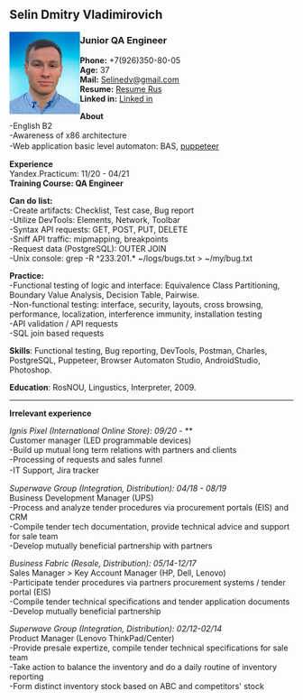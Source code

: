 
## Selin Dmitry Vladimirovich 

<img src="https://raw.githubusercontent.com/Selinedv/selinedv.github.io/main/resumephoto.jpg" align="left" alt="image" width="125" />  <cut/>

### **Junior QA Engineer** 
**Phone:** +7(926)350-80-05<br clear="side"/>
**Age:** 37 <br clear="side"/>
**Mail:** Selinedv@gmail.com <br clear="side"/>
**Resume:** [Resume Rus](https://github.com/Selinedv/selinedv.github.io/raw/main/Selin%20QC%20trainee.pdf "Download 500KB pdf file") <br clear="side"/>
**Linked in:** [Linked in](https://linkedin.com/in/dmitry-selin-a71085211 "You need VPN for that") <br clear="side"/>

**About** <br clear="side"/>
-English B2 <br clear="side"/>
-Awareness of x86 architecture <br clear="side"/>
-Web application basic level automaton: BAS, [puppeteer](https://youtu.be/hSY4BcvlmOI "Tiny U-tube video of how to autoupdate CV on hh.ru")ㅤ

**Experience** <br clear="side"/>
Yandex.Practicum: 11/20 - 04/21  <br clear="side"/>
**Training Course: QA Engineer** <br clear="side"/>

**Can do list:** <br clear="side"/>
    -Create artifacts: Checklist, Test case, Bug report <br clear="side"/>
    -Utilize DevTools: Elements, Network, Toolbar <br clear="side"/>
    -Syntax API requests: GET, POST, PUT, DELETE <br clear="side"/>
    -Sniff API traffic: mipmapping, breakpoints <br clear="side"/>
    -Request data (PostgreSQL): OUTER JOIN <br clear="side"/>
    -Unix console: grep -R ^233.201.* ~/logs/bugs.txt > ~/my/bug.txt <br clear="side"/>

**Practice:** <br clear="side"/>
    -Functional testing of logic and interface: Equivalence Class Partitioning, Boundary Value Analysis, Decision Table, Pairwise. <br clear="side"/>
    -Non-functional testing: interface, security, layouts, cross browsing, performance, localization, interference immunity, installation testing <br clear="side"/>
    -API validation / API requests <br clear="side"/>
    -SQL join based requests <br clear="side"/>

**Skills**: Functional testing, Bug reporting, DevTools, Postman, Charles, PostgreSQL, Puppeteer, Browser Automaton Studio, AndroidStudio, Photoshop.

**Education**: 
RosNOU, Lingustics, Interpreter, 2009.

***

**Irrelevant experience**

_Ignis Pixel (International Online Store): 09/20_ - *\* <br clear="side"/>
Customer manager (LED programmable devices)<br clear="side"/> 
-Build up mutual long term relations with partners and clients<br clear="side"/> 
-Processing of requests and sales funnel<br clear="side"/> 
-IT Support, Jira trackerㅤ<br clear="side"/> 

_Superwave Group (Integration, Distribution): 04/18 - 08/19_ <br clear="side"/>
Business Development Manager (UPS)<br clear="side"/>
-Process and analyze tender procedures via procurement portals (EIS) and CRM <br clear="side"/>
-Compile tender tech documentation, provide technical advice and support for sale team <br clear="side"/>
-Develop mutually beneficial partnership with partners<br clear="side"/>

_Business Fabric (Resale, Distribution): 05/14-12/17_ <br clear="side"/>
Sales Manager > Key Account Manager (HP, Dell, Lenovo) <br clear="side"/>
-Participate tender prоcedures via partners procurement systems / tender portal (EIS) <br clear="side"/>
-Compile tender technical specifications and tender application documents <br clear="side"/>
-Develop mutually beneficial partnership<br clear="side"/>

_Superwave Group (Integration, Distribution): 02/12-02/14_ <br clear="side"/>
Product Manager (Lenovo ThinkPad/Center) <br clear="side"/>
-Provide presale expertize, compile tender technical specifications for sale team <br clear="side"/>
-Take action to balance the inventory and do a daily routine of inventory reporting <br clear="side"/>
-Form distinct inventory stock based on ABC and competitors' stock <br clear="side"/>


